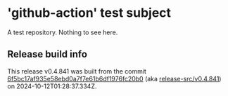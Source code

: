 # 'github-action' test subject

A test repository. Nothing to see here.


## Release build info

This release v0.4.841 was built from the commit [6f5bc17af935e58ebd0a7f7e61b6df1976fc20b0](https://github.com/kattecon/gh-release-test-ga/tree/6f5bc17af935e58ebd0a7f7e61b6df1976fc20b0) (aka [release-src/v0.4.841](https://github.com/kattecon/gh-release-test-ga/tree/release-src/v0.4.841)) on 2024-10-12T01:28:37.334Z.
        